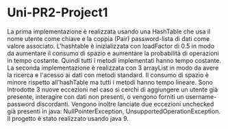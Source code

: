 # Uni-PR2-Project1

La prima implementazione è realizzata usando una HashTable che usa il nome utente come chiave e la coppia
(Pair) password-lista di dati come valore associato. L'hashtable è inizializzata con loadFactor di 0.5 in
modo da aumentare il consumo di spazio e aumentare la probabilità di operazioni in tempo costante. Quindi
tutti i metodi implementati hanno tempo costante.
La seconda implementazione è realizzata con 3 arrayList in modo da avere la ricerca e l'acesso ai dati con
metodi standard. Il consumo di spazio è minore rispetto all'hashTable ma tutti i metodi hanno tempo lineare.
Sono Introdotte 3 nuove eccezioni nel caso si cerchi di aggiungere un utente già presente, interagire con
dati non presenti, o vengono forniti un username-password discordanti. Vengono inoltre lanciate due
eccezioni unchecked già presenti in java: NullPointerException, UnsupportedOperationException.
Il progetto è stato realizzato usando java 9.

